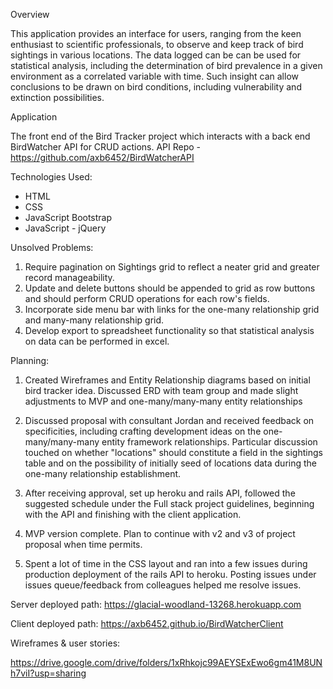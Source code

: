 Overview

This application provides an interface for users, ranging from the keen enthusiast to scientific professionals, to observe and keep track of bird sightings in various locations. The data logged can be can be used for statistical analysis, including the determination of bird prevalence in a given environment as a correlated variable with time. Such insight can allow conclusions to be drawn on bird conditions, including vulnerability and extinction possibilities.

Application

The front end of the Bird Tracker project which interacts with a back end BirdWatcher API for CRUD actions. API Repo - https://github.com/axb6452/BirdWatcherAPI

Technologies Used:

- HTML
- CSS
- JavaScript Bootstrap
- JavaScript - jQuery

Unsolved Problems:

1) Require pagination on Sightings grid to reflect a neater grid and greater record manageability.
2) Update and delete buttons should be appended to grid as row buttons and should perform CRUD operations for each row's fields.
3) Incorporate side menu bar with links for the one-many relationship grid and many-many relationship grid.
4) Develop export to spreadsheet functionality so that statistical analysis on data can be performed in excel.

Planning:

1) Created Wireframes and Entity Relationship diagrams based on initial bird tracker idea. Discussed ERD with team group and made slight adjustments to MVP and one-many/many-many entity relationships

2) Discussed proposal with consultant Jordan and received feedback on specificities, including crafting development ideas on the  one-many/many-many entity framework relationships. Particular discussion touched on whether "locations" should constitute a field in the sightings table and on the possibility of initially seed of locations data during the one-many relationship establishment.

3) After receiving approval, set up heroku and rails API, followed the suggested schedule under the Full stack project guidelines, beginning with the API and finishing with the client application.

4) MVP version complete. Plan to continue with v2 and v3 of project proposal when time permits.

5) Spent a lot of time in the CSS layout and ran into a few issues during production deployment of the rails API to heroku. Posting issues under issues queue/feedback from colleagues helped me resolve issues.

Server deployed path: https://glacial-woodland-13268.herokuapp.com

Client deployed path:
https://axb6452.github.io/BirdWatcherClient

Wireframes & user stories:

https://drive.google.com/drive/folders/1xRhkojc99AEYSExEwo6gm41M8UNh7viI?usp=sharing
